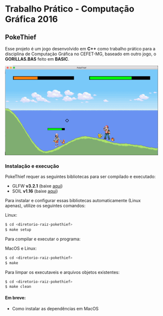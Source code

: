 # Trabalho Prático - Computação Gráfica 2016

## PokeThief
Esse projeto é um jogo desenvolvido em **C++** como trabalho prático para a disciplina de Computação Gráfica no CEFET-MG, baseado em outro jogo, o **GORILLAS.BAS** feito em **BASIC**.

![alt Demo](https://raw.githubusercontent.com/caiubi/PokeThief/master/ImageResources/Demo.png)

### Instalação e execução

PokeThief requer as seguintes bibliotecas para ser compilado e executado:
* GLFW **v3.2.1** (baixe [aqui](http://www.glfw.org/download.html))
* SOIL **v1.16** (baixe [aqui](http://www.lonesock.net/soil.html))

Para instalar e configurar essas bibliotecas automaticamente (Linux apenas), utilize os seguintes comandos:

Linux:
```sh
$ cd <diretorio-raiz-pokethief>
$ make setup
```

Para compilar e executar o programa:

MacOS e Linux:
```sh
$ cd <diretorio-raiz-pokethief>
$ make
```

Para limpar os executaveis e arquivos objetos existentes:
```sh
$ cd <diretorio-raiz-pokethief>
$ make clean
```

#### Em breve:
* Como instalar as dependências em MacOS
